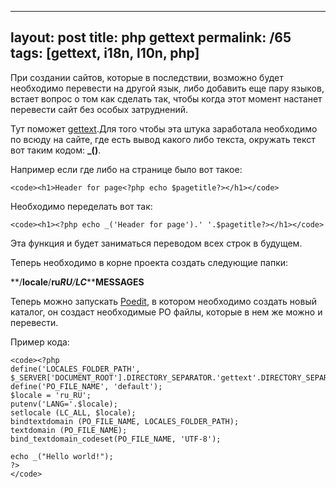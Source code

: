 ---
layout: post
title: php gettext
permalink: /65
tags: [gettext, i18n, l10n, php]
----

При создании сайтов, которые в последствии, возможно будет необходимо
перевести на другой язык, либо добавить еще пару языков, встает вопрос о том
как сделать так, чтобы когда этот момент настанет перевести сайт без особых
затруднений.


Тут поможет [gettext](http://php.net/manual/en/book.gettext.php).Для того
чтобы эта штука заработала необходимо по всюду на сайте, где есть вывод какого
либо текста, окружать текст вот таким кодом: **_()**.


Например если где либо на странице было вот такое:

    
    <code><h1>Header for page<?php echo $pagetitle?></h1></code>


Необходимо переделать вот так:

    
    <code><h1><?php echo _('Header for page').' '.$pagetitle?></h1></code>


Эта функция и будет заниматься переводом всех строк в будущем.


Теперь необходимо в корне проекта создать следующие папки:


**/****locale****/****ru****_****RU****/****LC****_****MESSAGES**

Теперь можно запускать [Poedit](http://www.poedit.net/), в котором необходимо
создать новый каталог, он создаст необходимые PO файлы, которые в нем же можно
и перевести.


Пример кода:

    
    <code><?php
    define('LOCALES_FOLDER_PATH', $_SERVER['DOCUMENT_ROOT'].DIRECTORY_SEPARATOR.'gettext'.DIRECTORY_SEPARATOR.'locale');
    define('PO_FILE_NAME', 'default');
    $locale = 'ru_RU';
    putenv('LANG='.$locale);
    setlocale (LC_ALL, $locale);
    bindtextdomain (PO_FILE_NAME, LOCALES_FOLDER_PATH);
    textdomain (PO_FILE_NAME);
    bind_textdomain_codeset(PO_FILE_NAME, 'UTF-8');
    
    echo _("Hello world!");
    ?>
    </code>

